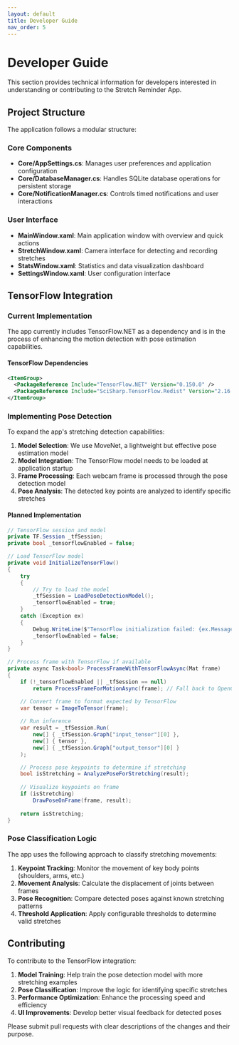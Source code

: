 ```yaml
---
layout: default
title: Developer Guide
nav_order: 5
---
```


# Developer Guide

This section provides technical information for developers interested in understanding or contributing to the Stretch Reminder App.

## Project Structure

The application follows a modular structure:

### Core Components

- **Core/AppSettings.cs**: Manages user preferences and application configuration
- **Core/DatabaseManager.cs**: Handles SQLite database operations for persistent storage
- **Core/NotificationManager.cs**: Controls timed notifications and user interactions

### User Interface

- **MainWindow.xaml**: Main application window with overview and quick actions
- **StretchWindow.xaml**: Camera interface for detecting and recording stretches
- **StatsWindow.xaml**: Statistics and data visualization dashboard
- **SettingsWindow.xaml**: User configuration interface

## TensorFlow Integration

### Current Implementation

The app currently includes TensorFlow.NET as a dependency and is in the process of enhancing the motion detection with pose estimation capabilities.

#### TensorFlow Dependencies

```xml
<ItemGroup>
  <PackageReference Include="TensorFlow.NET" Version="0.150.0" />
  <PackageReference Include="SciSharp.TensorFlow.Redist" Version="2.16.0" />
</ItemGroup>
```

### Implementing Pose Detection

To expand the app's stretching detection capabilities:

1. **Model Selection**: We use MoveNet, a lightweight but effective pose estimation model
2. **Model Integration**: The TensorFlow model needs to be loaded at application startup
3. **Frame Processing**: Each webcam frame is processed through the pose detection model
4. **Pose Analysis**: The detected key points are analyzed to identify specific stretches

#### Planned Implementation

```csharp
// TensorFlow session and model
private TF.Session _tfSession;
private bool _tensorflowEnabled = false;

// Load TensorFlow model
private void InitializeTensorFlow()
{
    try
    {
        // Try to load the model
        _tfSession = LoadPoseDetectionModel();
        _tensorflowEnabled = true;
    }
    catch (Exception ex)
    {
        Debug.WriteLine($"TensorFlow initialization failed: {ex.Message}");
        _tensorflowEnabled = false;
    }
}

// Process frame with TensorFlow if available
private async Task<bool> ProcessFrameWithTensorFlowAsync(Mat frame)
{
    if (!_tensorflowEnabled || _tfSession == null)
        return ProcessFrameForMotionAsync(frame); // Fall back to OpenCV

    // Convert frame to format expected by TensorFlow
    var tensor = ImageToTensor(frame);
    
    // Run inference
    var result = _tfSession.Run(
        new[] { _tfSession.Graph["input_tensor"][0] },
        new[] { tensor },
        new[] { _tfSession.Graph["output_tensor"][0] }
    );

    // Process pose keypoints to determine if stretching
    bool isStretching = AnalyzePoseForStretching(result);
    
    // Visualize keypoints on frame
    if (isStretching)
        DrawPoseOnFrame(frame, result);
        
    return isStretching;
}
```

### Pose Classification Logic

The app uses the following approach to classify stretching movements:

1. **Keypoint Tracking**: Monitor the movement of key body points (shoulders, arms, etc.)
2. **Movement Analysis**: Calculate the displacement of joints between frames
3. **Pose Recognition**: Compare detected poses against known stretching patterns
4. **Threshold Application**: Apply configurable thresholds to determine valid stretches

## Contributing

To contribute to the TensorFlow integration:

1. **Model Training**: Help train the pose detection model with more stretching examples
2. **Pose Classification**: Improve the logic for identifying specific stretches
3. **Performance Optimization**: Enhance the processing speed and efficiency
4. **UI Improvements**: Develop better visual feedback for detected poses

Please submit pull requests with clear descriptions of the changes and their purpose.
